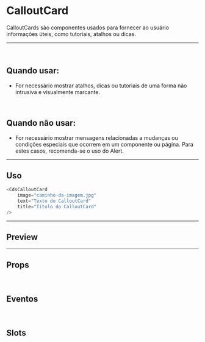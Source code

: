 # CalloutCard
CalloutCards são componentes usados para fornecer ao usuário informações úteis, como tutoriais, atalhos ou dicas.

---
<br>

## Quando usar:
- For necessário mostrar atalhos, dicas ou tutoriais de uma forma não intrusiva e visualmente marcante.

<br>

## Quando não usar:
- For necessário mostrar mensagens relacionadas a mudanças ou condições especiais que ocorrem em um componente ou página. Para estes casos, recomenda-se o uso do Alert.

---

## Uso

```js
<CdsCalloutCard
	image="caminho-da-imagem.jpg"
	text="Texto do CalloutCard"
	title="Título do CalloutCard"
/>
```

---

## Preview

<PreviewBuilder
	:args
	:component="CdsCalloutCard"
	:events
/>

---

## Props

<APITable
	name="CdsCalloutCard"
	section="props"
/>
<br>

## Eventos

<APITable
	name="CdsCalloutCard"
	section="events"
/>
<br>

## Slots

<APITable
	name="CdsCalloutCard"
	section="slots"
/>

<script setup>
import { ref } from 'vue';
import CdsCalloutCard from '@/components/CalloutCard.vue';

const events = [
	'action-button-click'
];

const args = ref({
	image: 'https://cdn-icons-png.flaticon.com/512/7486/7486747.png',
	title: 'Título do CalloutCard',
	text: `Existe uma teoria que diz que, se um dia alguém descobrir 
	exatamente para que serve o Universo e por que ele está aqui, ele 
	desaparecerá instantaneamente.`,
});
</script>
